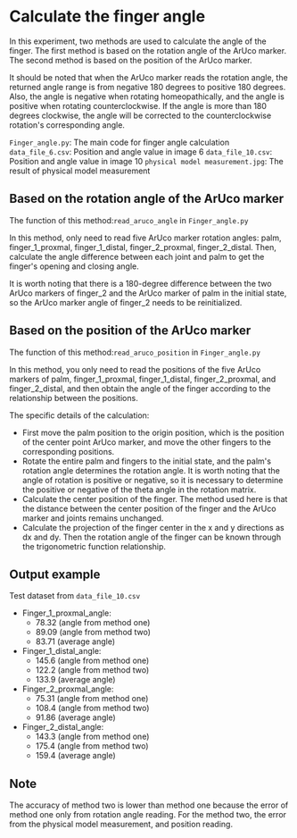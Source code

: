 # Calculate the finger angle
In this experiment, two methods are used to calculate the angle of the finger. The first method is based on the rotation angle of the ArUco marker. The second method is based on the position of the ArUco marker.

It should be noted that when the ArUco marker reads the rotation angle, the returned angle range is from negative 180 degrees to positive 180 degrees. Also, the angle is negative when rotating homeopathically, and the angle is positive when rotating counterclockwise. If the angle is more than 180 degrees clockwise, the angle will be corrected to the counterclockwise rotation's corresponding angle.

```Finger_angle.py```: The main code for finger angle calculation
```data_file_6.csv```: Position and angle value in image 6
```data_file_10.csv```: Position and angle value in image 10
```physical model measurement.jpg```: The result of physical model measurement

## Based on the rotation angle of the ArUco marker
The function of this method:```read_aruco_angle``` in ```Finger_angle.py```

In this method, only need to read five ArUco marker rotation angles: palm, finger_1_proxmal, finger_1_distal, finger_2_proxmal, finger_2_distal. Then, calculate the angle difference between each joint and palm to get the finger's opening and closing angle.

It is worth noting that there is a 180-degree difference between the two ArUco markers of finger_2 and the ArUco marker of palm in the initial state, so the ArUco marker angle of finger_2 needs to be reinitialized.

## Based on the position of the ArUco marker
The function of this method:```read_aruco_position``` in ```Finger_angle.py```

In this method, you only need to read the positions of the five ArUco markers of palm, finger_1_proxmal, finger_1_distal, finger_2_proxmal, and finger_2_distal, and then obtain the angle of the finger according to the relationship between the positions.

The specific details of the calculation:
* First move the palm position to the origin position, which is the position of the center point ArUco marker, and move the other fingers to the corresponding positions.
* Rotate the entire palm and fingers to the initial state, and the palm's rotation angle determines the rotation angle. It is worth noting that the angle of rotation is positive or negative, so it is necessary to determine the positive or negative of the theta angle in the rotation matrix.
* Calculate the center position of the finger. The method used here is that the distance between the center position of the finger and the ArUco marker and joints remains unchanged.
* Calculate the projection of the finger center in the x and y directions as dx and dy. Then the rotation angle of the finger can be known through the trigonometric function relationship.

## Output example
Test dataset from ```data_file_10.csv```
* Finger_1_proxmal_angle:
  * 78.32 (angle from method one)
  * 89.09 (angle from method two)
  * 83.71 (average angle)
* Finger_1_distal_angle:
  * 145.6 (angle from method one)
  * 122.2 (angle from method two)
  * 133.9 (average angle)
* Finger_2_proxmal_angle:
  * 75.31 (angle from method one)
  * 108.4 (angle from method two)
  * 91.86 (average angle)
* Finger_2_distal_angle:
  * 143.3 (angle from method one)
  * 175.4 (angle from method two)
  * 159.4 (average angle)

## Note
The accuracy of method two is lower than method one because the error of method one only from rotation angle reading. For the method two, the error from the physical model measurement, and position reading.
